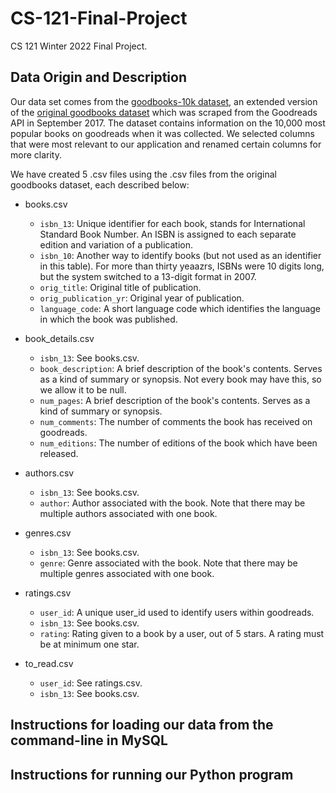 # CS-121-Final-Project
CS 121 Winter 2022 Final Project.

## Data Origin and Description
Our data set comes from the [goodbooks-10k dataset](https://github.com/malcolmosh/goodbooks-10k-extended/blob/master/README.md), an extended version of 
the [original goodbooks dataset](https://github.com/zygmuntz/goodbooks-10k) 
which was scraped from the Goodreads API in September 2017. The dataset contains 
information on the 10,000 most popular books on goodreads when it was collected. 
We selected columns that were most relevant to our application and renamed 
certain columns for more clarity. 

We have created 5 .csv files using the .csv files from the original goodbooks
dataset, each described below:
- books.csv
    - ```isbn_13```: Unique identifier for each book, stands for International 
    Standard Book Number. An ISBN is assigned to each separate edition and 
    variation of a publication.
    - ```isbn_10```: Another way to identify books (but not used as an 
    identifier in this table). For more than thirty yeaazrs, ISBNs were 10 
    digits long, but the system switched to a 13-digit format in 2007.
    - ```orig_title```: Original title of publication.
    - ```orig_publication_yr```: Original year of publication.
    - ```language_code```: A short language code which identifies the language 
    in which the book was published.

- book_details.csv
    - ```isbn_13```: See books.csv.
    - ```book_description```: A brief description of the book's contents. 
    Serves as a kind of summary or synopsis. Not every book may have this, so we 
    allow it to be null.
    - ```num_pages```: A brief description of the book's contents. Serves as a 
    kind of summary or synopsis. 
    - ```num_comments```: The number of comments the book has received on 
    goodreads.
    - ```num_editions```: The number of editions of the book which have been 
    released.

- authors.csv
    - ```isbn_13```: See books.csv.
    - ```author```: Author associated with the book. Note that there may be 
    multiple authors associated with one book.

- genres.csv
    - ```isbn_13```: See books.csv.
    - ```genre```: Genre associated with the book. Note that there may be 
    multiple genres associated with one book.

- ratings.csv
    - ```user_id```: A unique user_id used to identify users within goodreads.
    - ```isbn_13```: See books.csv.
    - ```rating```: Rating given to a book by a user, out of 5 stars. A rating 
    must be at minimum one star.

- to_read.csv
    - ```user_id```: See ratings.csv.
    - ```isbn_13```: See books.csv.

## Instructions for loading our data from the command-line in MySQL

## Instructions for running our Python program
